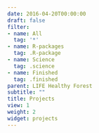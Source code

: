 ```yaml
---
date: 2016-04-20T00:00:00
draft: false
filter:
- name: All
  tag: '*'
- name: R-packages
  tag: .R-package
- name: Science
  tag: .science
- name: Finished
  tag: .finished
parent: LIFE Healthy Forest
subtitle: ""
title: Projects
view: 1
weight: 2
widget: projects
---
```


